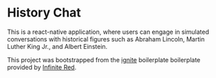 # History Chat

This is a react-native application, where users can engage in simulated conversations with historical figures such as Abraham Lincoln, Martin Luther King Jr., and Albert Einstein.

This project was bootstrapped from the [ignite](https://github.com/infinitered/ignite) boilerplate boilerplate provided by [Infinite Red](https://infinite.red).

